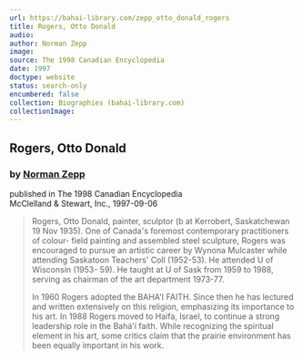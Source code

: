 ```yaml
---
url: https://bahai-library.com/zepp_otto_donald_rogers
title: Rogers, Otto Donald
audio: 
author: Norman Zepp
image: 
source: The 1998 Canadian Encyclopedia
date: 1997
doctype: website
status: search-only
encumbered: false
collection: Biographies (bahai-library.com)
collectionImage: 
---
```



## Rogers, Otto Donald

### by [Norman Zepp](https://bahai-library.com/author/Norman+Zepp)

published in The 1998 Canadian Encyclopedia  
McClelland & Stewart, Inc., 1997-09-06


> Rogers, Otto Donald, painter, sculptor (b at Kerrobert, Saskatchewan 19 Nov 1935). One of Canada's foremost contemporary practitioners of colour- field painting and assembled steel sculpture, Rogers was encouraged to pursue an artistic career by Wynona Mulcaster while attending Saskatoon Teachers' Coll (1952-53). He attended U of Wisconsin (1953- 59). He taught at U of Sask from 1959 to 1988, serving as chairman of the art department 1973-77.  
>   
> In 1960 Rogers adopted the BAHA'I FAITH. Since then he has lectured and written extensively on this religion, emphasizing its importance to his art. In 1988 Rogers moved to Haifa, Israel, to continue a strong leadership role in the Bahá'í faith. While recognizing the spiritual element in his art, some critics claim that the prairie environment has been equally important in his work.